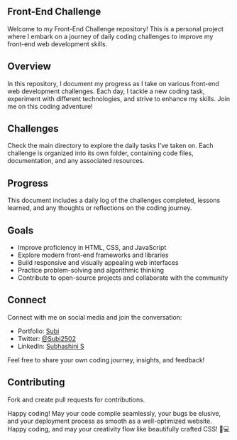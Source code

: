 ## Front-End Challenge

Welcome to my Front-End Challenge repository! This is a personal project where I embark on a journey of daily coding challenges to improve my front-end web development skills. 

## Overview

In this repository, I document my progress as I take on various front-end web development challenges. Each day, I tackle a new coding task, experiment with different technologies, and strive to enhance my skills.  Join me on this coding adventure!

## Challenges

Check the main directory to explore the daily tasks I've taken on. Each challenge is organized into its own folder, containing code files, documentation, and any associated resources.

## Progress

This document includes a daily log of the challenges completed, lessons learned, and any thoughts or reflections on the coding journey.

## Goals

- Improve proficiency in HTML, CSS, and JavaScript
- Explore modern front-end frameworks and libraries
- Build responsive and visually appealing web interfaces
- Practice problem-solving and algorithmic thinking
- Contribute to open-source projects and collaborate with the community

## Connect

Connect with me on social media and join the conversation:

- Portfolio: [Subi](https://subii.in)
- Twitter: [@Subi2502](https://twitter.com/@Subi2502)
- LinkedIn: [Subhashini S](https://www.linkedin.com/in/subi-s/)

Feel free to share your own coding journey, insights, and feedback!

## Contributing

Fork and create pull requests for contributions.

Happy coding!
May your code compile seamlessly, your bugs be elusive, and your deployment process as smooth as a well-optimized website. Happy coding, and may your creativity flow like beautifully crafted CSS! 🚀💻

